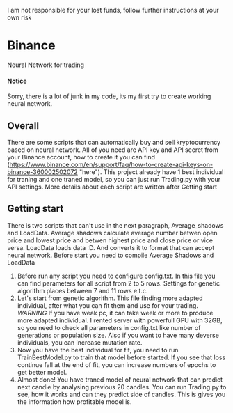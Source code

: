 I am not responsible for your lost funds, follow further instructions at your own risk

# Binance
Neural Network for trading

#### Notice
Sorry, there is a lot of junk in my code, its my first try to create working neural network.

## Overall
There are some scripts that can automatically buy and sell kryptocurrency based on neural network. All of you need are API key and API secret from your Binance account, how to create it you can find (https://www.binance.com/en/support/faq/how-to-create-api-keys-on-binance-360002502072 "here"). This project already have 1 best individual for traning and one traned model, so you can just run Trading.py with your API settings. More details about each script are written after Getting start

## Getting start
There is two scripts that can't use in the next paragraph, Average_shadows and LoadData. Average shadows calculate average number betwen open price and lowest price and betwen highest price and close price or vice versa.
LoadData loads data :D. And converts it to format that can accept neural network. Before start you need to compile Average Shadows and LoadData
1. Before run any script you need to configure config.txt. In this file you can find parameters for all script from 2 to 5 rows. Settings for genetic algorithm places between 7 and 11 rows e.t.c.
2. Let's start from genetic algorithm. This file finding more adapted individual, after what you can fit them and use for your trading. *WARNING* If you have weak pc, it can take week or more to produce more adapted individual. I rented server with powerfull GPU with 32GB, so you need to check all parameters in config.txt like number of generations or population size. Also if you want to have many deverse individuals, you can increase mutation rate.
3. Now you have the best individual for fit, you need to run TrainBestModel.py to train that model before started. If you see that loss continue fall at the end of fit, you can increase numbers of epochs to get better model.
4. Almost done! You have traned model of neural network that can predict next candle by analysing previous 20 candles. You can run Trading.py to see, how it works and can they predict side of candles. This is gives you the information how profitable model is.
   
